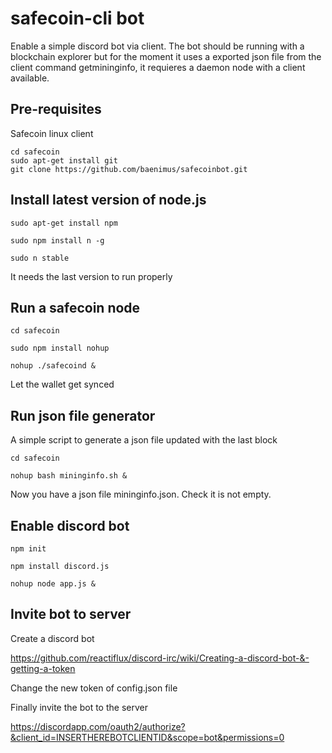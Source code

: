 # safecoin-cli bot

Enable a simple discord bot via client. The bot should be running with a blockchain explorer but for the moment it uses a exported json file from the client command getmininginfo, it requieres a daemon node with a client available.

## Pre-requisites

Safecoin linux client 

```
cd safecoin
sudo apt-get install git
git clone https://github.com/baenimus/safecoinbot.git

```

## Install latest version of node.js

```
sudo apt-get install npm

sudo npm install n -g

sudo n stable
```

It needs the last version to run properly


## Run a safecoin node


```
cd safecoin 

sudo npm install nohup

nohup ./safecoind &

```
Let the wallet get synced 


## Run json file generator

A simple script to generate a json file updated with the last block

```
cd safecoin

nohup bash mininginfo.sh &
```
Now you have a json file mininginfo.json. Check it is not empty.

## Enable discord bot
```
npm init 

npm install discord.js

nohup node app.js &
```

## Invite bot to server

Create a discord bot

https://github.com/reactiflux/discord-irc/wiki/Creating-a-discord-bot-&-getting-a-token

Change the new token of config.json file

Finally invite the bot to the server

https://discordapp.com/oauth2/authorize?&client_id=INSERTHEREBOTCLIENTID&scope=bot&permissions=0
